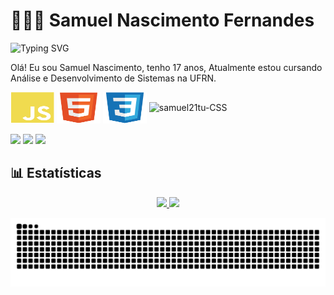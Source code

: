 # 🧑🏽‍💻 Samuel Nascimento Fernandes

<img src="https://readme-typing-svg.demolab.com?font=Fira+Code&pause=1000&color=FFFFFF&width=435&lines=Ol%C3%A1+#🧑🏽‍💻Eu+sou+Samuel+Nascimento+Fernandes+%F0%9F%91%8B" alt="Typing SVG" />

Olá! Eu sou Samuel Nascimento, tenho 17 anos, Atualmente estou cursando Análise e Desenvolvimento de Sistemas na UFRN.  
  <div style="display: inline_block">
<img align="center" alt="samuel21tu-Js" height="50" width="70" src="https://raw.githubusercontent.com/devicons/devicon/master/icons/javascript/javascript-plain.svg">
<img align="center" alt="samuel21tu-HTML" height="50" width="70" src="https://raw.githubusercontent.com/devicons/devicon/master/icons/html5/html5-original.svg">
<img align="center" alt="samuel21tu-CSS" height="50" width="70" src="https://raw.githubusercontent.com/devicons/devicon/master/icons/css3/css3-original.svg">
<img align="center" alt="samuel21tu-CSS" height="50" width="70" src="https://cdn.jsdelivr.net/gh/devicons/devicon@latest/icons/cplusplus/cplusplus-original.svg" />
<br><br>  
</div>
<div>
  <a href="https://www.instagram.com/samuel321fernandes/" target="_blank"><img src="https://img.shields.io/badge/-Instagram-%23E4405F?style=for-the-badge&logo=instagram&logoColor=white"></a> 
  <a href = "mailto:samuel321fernandes@gmail.com"><img src="https://img.shields.io/badge/-Gmail-%23333?style=for-the-badge&logo=gmail&logoColor=white"></a> 
   <a href="https://www.linkedin.com/in/samuel-nascimento-fernandes-940158269/"target="_blank"><img src="https://img.shields.io/badge/LinkedIn-0077B5?style=for-the-badge&logo=linkedin&logoColor=white"></a> 

## 📊 Estatísticas

<div align="center">
    <a href="#">
  <img height="150em" src="https://github-readme-stats.vercel.app/api?username=samuel21tu&show_icons=true&theme=dark&include_all_commits=true&count_private=true"/>
  <img height="150em" src="https://github-readme-stats.vercel.app/api/top-langs/?username=samuel21tu&layout=compact&langs_count=7&theme=dark"/>
</div>
  
  ![Snake animation](https://github.com/samuel21tu/samuel21tu/blob/output/github-contribution-grid-snake.svg)
</div
